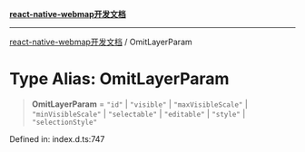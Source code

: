[**react-native-webmap开发文档**](../README.md)

***

[react-native-webmap开发文档](../globals.md) / OmitLayerParam

# Type Alias: OmitLayerParam

> **OmitLayerParam** = `"id"` \| `"visible"` \| `"maxVisibleScale"` \| `"minVisibleScale"` \| `"selectable"` \| `"editable"` \| `"style"` \| `"selectionStyle"`

Defined in: index.d.ts:747
